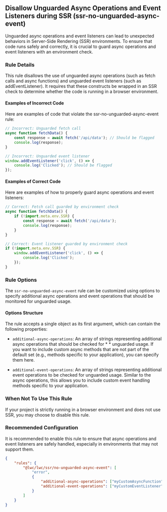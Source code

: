 ## Disallow Unguarded Async Operations and Event Listeners during SSR (ssr-no-unguarded-async-event)

Unguarded async operations and event listeners can lead to unexpected behaviors in Server-Side Rendering (SSR) environments. To ensure that code runs safely and correctly, it is crucial to guard async operations and event listeners with an environment check.

### Rule Details

This rule disallows the use of unguarded async operations (such as fetch calls and async functions) and unguarded event listeners (such as addEventListener). It requires that these constructs be wrapped in an SSR check to determine whether the code is running in a browser environment.

#### Examples of Incorrect Code

Here are examples of code that violate the ssr-no-unguarded-async-event rule:

```js
// Incorrect: Unguarded fetch call
async function fetchData() {
    const response = await fetch('/api/data'); // Should be flagged
    console.log(response);
}

// Incorrect: Unguarded event listener
window.addEventListener('click', () => {
    console.log('Clicked'); // Should be flagged
});
```

#### Examples of Correct Code

Here are examples of how to properly guard async operations and event listeners:

```js
// Correct: Fetch call guarded by environment check
async function fetchData() {
    if (!import.meta.env.SSR) {
        const response = await fetch('/api/data');
        console.log(response);
    }
}

// Correct: Event listener guarded by environment check
if (!import.meta.env.SSR) {
    window.addEventListener('click', () => {
        console.log('Clicked');
    });
}
```

### Rule Options

The `ssr-no-unguarded-async-event` rule can be customized using options to specify additional async operations and event operations that should be monitored for unguarded usage.

#### Options Structure

The rule accepts a single object as its first argument, which can contain the following properties:

-   `additional-async-operations`: An array of strings representing additional async operations that should be checked for \* \* unguarded usage. If you want to include custom async methods that are not part of the default set (e.g., methods specific to your application), you can specify them here.

-   `additional-event-operations`: An array of strings representing additional event operations to be checked for unguarded usage. Similar to the async operations, this allows you to include custom event handling methods specific to your application.

### When Not To Use This Rule

If your project is strictly running in a browser environment and does not use SSR, you may choose to disable this rule.

### Recommended Configuration

It is recommended to enable this rule to ensure that async operations and event listeners are safely handled, especially in environments that may not support them.

```json
{
    "rules": {
        "@lwc/lwc/ssr/no-unguarded-async-event": [
            "error",
            {
                "additional-async-operations": ["myCustomAsyncFunction"],
                "additional-event-operations": ["myCustomEventListener"]
            }
        ]
    }
}
```
